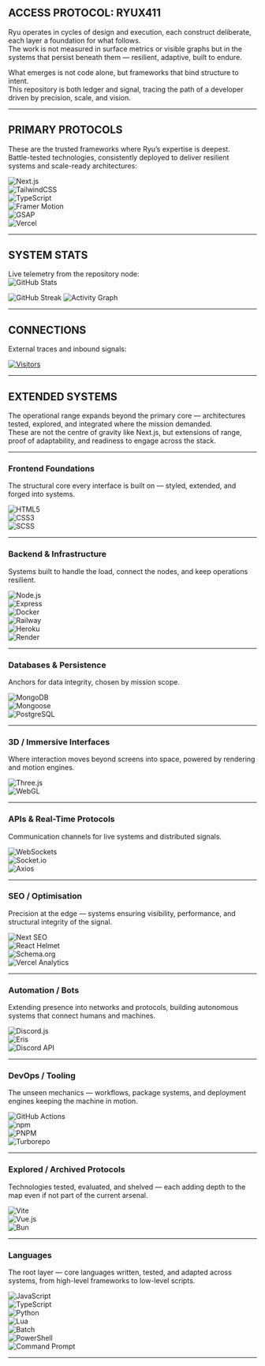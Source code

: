 ## ACCESS PROTOCOL: RYUX411

Ryu operates in cycles of design and execution, each construct deliberate, each layer a foundation for what follows.  
The work is not measured in surface metrics or visible graphs but in the systems that persist beneath them — resilient, adaptive, built to endure.  

What emerges is not code alone, but frameworks that bind structure to intent.  
This repository is both ledger and signal, tracing the path of a developer driven by precision, scale, and vision.  

---

## PRIMARY PROTOCOLS

These are the trusted frameworks where Ryu’s expertise is deepest.  
Battle-tested technologies, consistently deployed to deliver resilient systems and scale-ready architectures:  

![Next.js](https://img.shields.io/badge/Next.js-000000?style=for-the-badge&logo=next.js&logoColor=white)  
![TailwindCSS](https://img.shields.io/badge/TailwindCSS-38B2AC?style=for-the-badge&logo=tailwind-css&logoColor=white)  
![TypeScript](https://img.shields.io/badge/TypeScript-007ACC?style=for-the-badge&logo=typescript&logoColor=white)  
![Framer Motion](https://img.shields.io/badge/FramerMotion-FF0050?style=for-the-badge&logo=framer&logoColor=white)  
![GSAP](https://img.shields.io/badge/GSAP-88CE02?style=for-the-badge&logo=greensock&logoColor=black)  
![Vercel](https://img.shields.io/badge/Deployed%20on-Vercel-black?style=for-the-badge&logo=vercel)  

---

## SYSTEM STATS

Live telemetry from the repository node:  
![GitHub Stats](https://github-readme-stats.vercel.app/api?username=Ryux411&count_private=true&show_icons=true&include_all_commits=true&hide=prs&theme=radical)


![GitHub Streak](https://github-readme-streak-stats.herokuapp.com/?user=Ryux411&count_private=true&theme=radical)
![Activity Graph](https://github-readme-activity-graph.vercel.app/graph?username=Ryux411&count_private=true&theme=redical)

---

## CONNECTIONS

External traces and inbound signals:  

[![Visitors](https://komarev.com/ghpvc/?username=Ryux411&color=ff4d4d)](https://github.com/Ryux411)  

---

## EXTENDED SYSTEMS

The operational range expands beyond the primary core — architectures tested, explored, and integrated where the mission demanded.  
These are not the centre of gravity like Next.js, but extensions of range, proof of adaptability, and readiness to engage across the stack.  

---

### Frontend Foundations  
The structural core every interface is built on — styled, extended, and forged into systems.  

![HTML5](https://img.shields.io/badge/HTML5-E34F26?style=for-the-badge&logo=html5&logoColor=white)  
![CSS3](https://img.shields.io/badge/CSS3-1572B6?style=for-the-badge&logo=css3&logoColor=white)  
![SCSS](https://img.shields.io/badge/SCSS-CC6699?style=for-the-badge&logo=sass&logoColor=white)  

---

### Backend & Infrastructure  
Systems built to handle the load, connect the nodes, and keep operations resilient.  

![Node.js](https://img.shields.io/badge/Node.js-339933?style=for-the-badge&logo=node.js&logoColor=white)  
![Express](https://img.shields.io/badge/Express-000000?style=for-the-badge&logo=express&logoColor=white)  
![Docker](https://img.shields.io/badge/Docker-2496ED?style=for-the-badge&logo=docker&logoColor=white)  
![Railway](https://img.shields.io/badge/Railway-0B0D0E?style=for-the-badge&logo=railway&logoColor=white)  
![Heroku](https://img.shields.io/badge/Heroku-430098?style=for-the-badge&logo=heroku&logoColor=white)  
![Render](https://img.shields.io/badge/Render-46E3B7?style=for-the-badge&logo=render&logoColor=black)  

---

### Databases & Persistence  
Anchors for data integrity, chosen by mission scope.  

![MongoDB](https://img.shields.io/badge/MongoDB-47A248?style=for-the-badge&logo=mongodb&logoColor=white)  
![Mongoose](https://img.shields.io/badge/Mongoose-880000?style=for-the-badge&logo=mongoose&logoColor=white)  
![PostgreSQL](https://img.shields.io/badge/PostgreSQL-336791?style=for-the-badge&logo=postgresql&logoColor=white)  

---

### 3D / Immersive Interfaces  
Where interaction moves beyond screens into space, powered by rendering and motion engines.  

![Three.js](https://img.shields.io/badge/Three.js-000000?style=for-the-badge&logo=three.js&logoColor=white)  
![WebGL](https://img.shields.io/badge/WebGL-990000?style=for-the-badge&logo=webgl&logoColor=white)  

---

### APIs & Real-Time Protocols  
Communication channels for live systems and distributed signals.  

![WebSockets](https://img.shields.io/badge/WebSockets-010101?style=for-the-badge&logo=socket.io&logoColor=white)  
![Socket.io](https://img.shields.io/badge/Socket.io-010101?style=for-the-badge&logo=socket.io&logoColor=white)  
![Axios](https://img.shields.io/badge/Axios-671DDF?style=for-the-badge&logo=axios&logoColor=white)  

---

### SEO / Optimisation  
Precision at the edge — systems ensuring visibility, performance, and structural integrity of the signal.  

![Next SEO](https://img.shields.io/badge/Next%20SEO-000000?style=for-the-badge&logo=next.js&logoColor=white)  
![React Helmet](https://img.shields.io/badge/React%20Helmet-61DAFB?style=for-the-badge&logo=react&logoColor=black)  
![Schema.org](https://img.shields.io/badge/Schema.org-FF6600?style=for-the-badge&logo=json&logoColor=white)  
![Vercel Analytics](https://img.shields.io/badge/Vercel%20Analytics-black?style=for-the-badge&logo=vercel&logoColor=white)  

---

### Automation / Bots  
Extending presence into networks and protocols, building autonomous systems that connect humans and machines.  

![Discord.js](https://img.shields.io/badge/Discord.js-5865F2?style=for-the-badge&logo=discord&logoColor=white)  
![Eris](https://img.shields.io/badge/Eris-99AAB5?style=for-the-badge&logo=discord&logoColor=black)  
![Discord API](https://img.shields.io/badge/Discord%20API-7289DA?style=for-the-badge&logo=discord&logoColor=white)  

---

### DevOps / Tooling  
The unseen mechanics — workflows, package systems, and deployment engines keeping the machine in motion.  

![GitHub Actions](https://img.shields.io/badge/GitHub%20Actions-2088FF?style=for-the-badge&logo=github-actions&logoColor=white)  
![npm](https://img.shields.io/badge/npm-CB3837?style=for-the-badge&logo=npm&logoColor=white)  
![PNPM](https://img.shields.io/badge/pnpm-F69220?style=for-the-badge&logo=pnpm&logoColor=white)  
![Turborepo](https://img.shields.io/badge/Turborepo-000000?style=for-the-badge&logo=turbo&logoColor=white)  

---

### Explored / Archived Protocols  
Technologies tested, evaluated, and shelved — each adding depth to the map even if not part of the current arsenal.  

![Vite](https://img.shields.io/badge/Vite-646CFF?style=for-the-badge&logo=vite&logoColor=white)  
![Vue.js](https://img.shields.io/badge/Vue.js-4FC08D?style=for-the-badge&logo=vue.js&logoColor=white)  
![Bun](https://img.shields.io/badge/Bun-000000?style=for-the-badge&logo=bun&logoColor=white)  

---

### Languages  
The root layer — core languages written, tested, and adapted across systems, from high-level frameworks to low-level scripts.  

![JavaScript](https://img.shields.io/badge/JavaScript-F7DF1E?style=for-the-badge&logo=javascript&logoColor=black)  
![TypeScript](https://img.shields.io/badge/TypeScript-007ACC?style=for-the-badge&logo=typescript&logoColor=white)  
![Python](https://img.shields.io/badge/Python-3776AB?style=for-the-badge&logo=python&logoColor=white)  
![Lua](https://img.shields.io/badge/Lua-2C2D72?style=for-the-badge&logo=lua&logoColor=white)  
![Batch](https://img.shields.io/badge/Batch-4D4D4D?style=for-the-badge&logo=windows-terminal&logoColor=white)  
![PowerShell](https://img.shields.io/badge/PowerShell-5391FE?style=for-the-badge&logo=powershell&logoColor=white)  
![Command Prompt](https://img.shields.io/badge/CMD-000000?style=for-the-badge&logo=windows-terminal&logoColor=white)  

---

